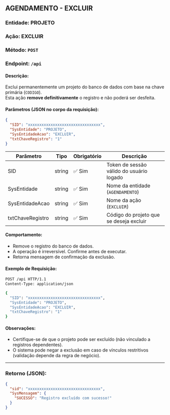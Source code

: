 ## AGENDAMENTO - EXCLUIR

### Entidade: PROJETO  
### Ação: EXCLUIR  
### Método: `POST`  
### Endpoint: `/api`

#### Descrição:
Exclui permanentemente um projeto do banco de dados com base na chave primária (`CODIGO`).  
Esta ação **remove definitivamente** o registro e não poderá ser desfeita.

#### Parâmetros (JSON no corpo da requisição):

```json
{
  "SID": "xxxxxxxxxxxxxxxxxxxxxxxxxxxxxxxx",
  "SysEntidade": "PROJETO",
  "SysEntidadeAcao": "EXCLUIR",
  "txtChaveRegistro": "1"
}
```

| Parâmetro          | Tipo     | Obrigatório | Descrição                                          |
|--------------------|----------|-------------|------------------------------------------------------|
| SID                | string   | ✅ Sim      | Token de sessão válido do usuário logado             |
| SysEntidade        | string   | ✅ Sim      | Nome da entidade (`AGENDAMENTO`)                     |
| SysEntidadeAcao    | string   | ✅ Sim      | Nome da ação (`EXCLUIR`)                             |
| txtChaveRegistro   | string   | ✅ Sim      | Código do projeto que se deseja excluir          |

#### Comportamento:

- Remove o registro do banco de dados.
- A operação é irreversível. Confirme antes de executar.
- Retorna mensagem de confirmação da exclusão.

#### Exemplo de Requisição:

```bash
POST /api HTTP/1.1
Content-Type: application/json

{
  "SID": "xxxxxxxxxxxxxxxxxxxxxxxxxxxxxxxx",
  "SysEntidade": "PROJETO",
  "SysEntidadeAcao": "EXCLUIR",
  "txtChaveRegistro": "1"
}
```

#### Observações:

- Certifique-se de que o projeto pode ser excluído (não vinculado a registros dependentes).
- O sistema pode negar a exclusão em caso de vínculos restritivos (validação depende da regra de negócio).

---

### Retorno (JSON):

```json
{
  "sid": "xxxxxxxxxxxxxxxxxxxxxxxxxxxxxxxx",
  "SysMensagem": {
    "SUCESSO": "Registro excluído com sucesso!"
  }
}
```
